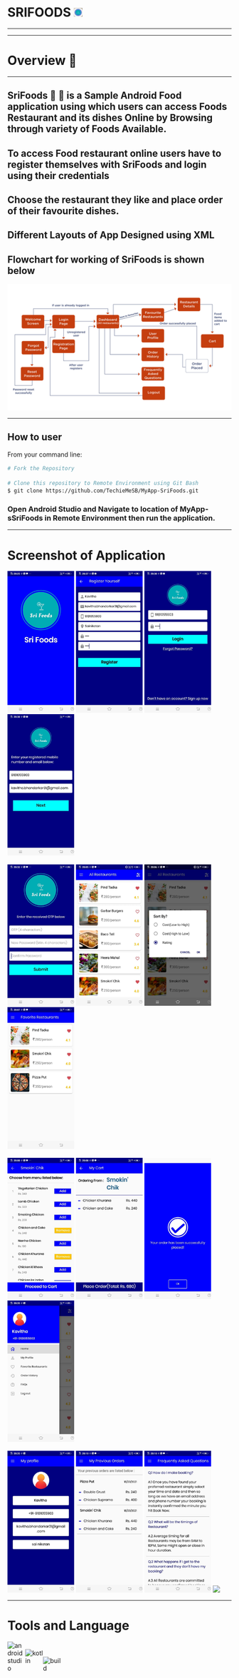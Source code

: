 # SRIFOODS  [<img  alt="icon" width="20px" src="Screenshots/app.jpg"/>](#)
<hr>

---
# Overview :scroll:
---
## SriFoods  :rice: :custard: is a Sample Android Food application using which users can access Foods Restaurant and its dishes Online by Browsing through variety of Foods Available.
## To access Food restaurant online users have to register themselves with SriFoods and login using their credentials
## Choose the restaurant they like and place order of their favourite dishes.
## Different Layouts of App Designed using XML 
## Flowchart for working of SriFoods is shown below
![flow](ScreenShots/flowchart.jpg)

---
## How to user
From your command line:

```bash
# Fork the Repository

# Clone this repository to Remote Environment using Git Bash
$ git clone https://github.com/TechieMeSB/MyApp-SriFoods.git

```
### Open Android Studio and Navigate to location of MyApp-sSriFoods in Remote Environment then run the application.
---
# Screenshot of Application
<div>
  <img src="ScreenShots/op.jpg" width="150">
  <img src="ScreenShots/op1.jpg" width="150">
  <img src="ScreenShots/op2.jpg" width="150">
  <img src="ScreenShots/op3.jpg" width="150">
</div>
<br>
<div >
  <img src="ScreenShots/op4.jpg" width="150">
  <img src="ScreenShots/op5.jpg" width="150">
  <img src="ScreenShots/op6.jpg" width="150">
  <img src="ScreenShots/op7.jpg" width="150">
</div>
<br>
<div >
  <img src="ScreenShots/op8.jpg" width="150">
  <img src="ScreenShots/op9.jpg" width="150">
  <img src="ScreenShots/op10.jpg" width="150">
  <img src="ScreenShots/op11.jpg" width="150">
</div>
<br>
<div >
  <img src="ScreenShots/op12.jpg" width="150">
  <img src="ScreenShots/op13.jpg" width="150">
  <img src="ScreenShots/op14.jpg" width="150">
  <img src="ScreenShots/op15.jpg" width="150">
</div>


---
# Tools and Language 
[<img align="left" alt="androidstudio" width="40px" src="https://camo.githubusercontent.com/610e58fd3b260e5d4e106a42588e60d9a1bee971324a8c23d9e30f4302e7f371/68747470733a2f2f696d672e736869656c64732e696f2f62616467652f4275696c742532307573696e672d416e64726f69642053747564696f2d3166343235662e737667"/>](#)
<br>
[<img align="left" alt="kotlin" width="40px" src="https://camo.githubusercontent.com/2e5364d309a766030d13d1cf235db538076de20ffef30704eeed522e36f8fac7/68747470733a2f2f696d672e736869656c64732e696f2f62616467652f4d616465253230776974682d4b6f746c696e2d3166343235662e737667"/>](#)
<br>
[<img align="left" alt="build" width="40px" src="https://camo.githubusercontent.com/e5836c57c200644695d31ba01d95bef8888241245003fa34028a5d2ca081bd6e/68747470733a2f2f7472617669732d63692e6f72672f666f7373617369612f62616467652d6d616769632d616e64726f69642e7376673f6272616e63683d646576656c6f706d656e74"/>](#)
